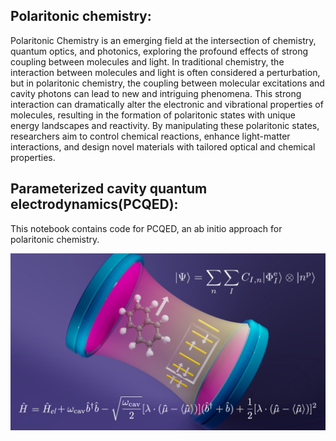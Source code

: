 ## Polaritonic chemistry:
Polaritonic Chemistry is an emerging field at the intersection of chemistry, quantum optics, and photonics, exploring the profound effects of strong coupling between molecules and light. In traditional chemistry, the interaction between molecules and light is often considered a perturbation, but in polaritonic chemistry, the coupling between molecular excitations and cavity photons can lead to new and intriguing phenomena. This strong interaction can dramatically alter the electronic and vibrational properties of molecules, resulting in the formation of polaritonic states with unique energy landscapes and reactivity. By manipulating these polaritonic states, researchers aim to control chemical reactions, enhance light-matter interactions, and design novel materials with tailored optical and chemical properties.


## Parameterized cavity quantum electrodynamics(PCQED):


This notebook contains code for PCQED, an ab initio approach for polaritonic chemistry.  



![image title ](JCTC.png)


